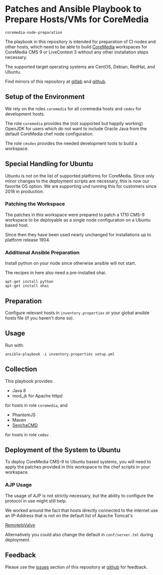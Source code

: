 # Patches and Ansible Playbook to Prepare Hosts/VMs for CoreMedia

`coremedia-node-preparation`

The playbook in this repository is intended for preparation of CI nodes and 
other hosts, which need to be able to build [CoreMedia][coremedia] workspaces 
for CoreMedia CMS 9 or LiveContext 3 without any other installation steps 
necessary.

The supported target operating systems are CentOS, Debian, RedHat, and Ubuntu.

Find mirrors of this repository at [gitlab][gitlab] and [github][github].


## Setup of the Environment

We rely on the roles `coremedia` for all coremedia hosts and `cmdev` for 
development hosts.

The role `coremedia` provides the (not supported but happily working) OpenJDK 
for users which do not want to include Oracle Java from the default CoreMedia 
chef node configuration.

The role `cmsdev` provides the needed development tools to build a workspace.


## Special Handling for Ubuntu

Ubuntu is not on the list of supported platforms for CoreMedia. Since only
minor changes to the deployment scripts are necessary, this is now our
favorite OS option. We are supporting und running this for customers since
2018 in production.

### Patching the Workspace

The patches in this workspace were prepared to patch a 1710 CMS-9 workspace
to be deployable as a single node configuration on a Ubuntu based host.

Since then they have been used nearly unchanged for installations up to
platform release 1904.

### Additional Ansible Preparation

Install python on your node since otherwise ansible will not start.

The recipes in here also need a pre-installed ohai.

```
apt-get install python
apt-get install ohai
```

## Preparation

Configure relevant hosts in `inventory.properties` or your global ansible hosts 
file (if you haven't done so).


## Usage

Run with: 

```
ansible-playbook -i inventory.properties setup.yml
```


## Collection

This playbook provides:

* Java 8 
* mod_jk for Apache httpd

for hosts in role `coremedia`, and

* PhantomJS
* Maven
* [SenchaCMD][sencha]

for hosts in role `cmdev` .


## Deployment of the System to Ubuntu

To deploy CoreMedia CMS-9 to Ubuntu based systems, you will need to apply the
patches provided in this workspace to the chef scripts in your workspace.

### AJP Usage

The usage of AJP is not strictly necessary, but the ability to configure the protocol
in use might still help.

We worked around the fact that hosts directly connected to the internet use an
IP-Address that is not on the default list of Apache Tomcat's

[RemoteIpValve](https://tomcat.apache.org/tomcat-7.0-doc/api/org/apache/catalina/valves/RemoteIpValve.html)

Alternatively you could also change the default in `conf/server.tml` during
deployment.

## Feedback

Please use the [issues][issues] section of this repository at [github][github] 
for feedback. 

[issues]: https://github.com/provocon/coremedia-ubuntu-development/issues
[sencha]: https://www.sencha.com/products/extjs/cmd-download/
[coremedia]: https://www.coremedia.com/
[github]: https://github.com/provocon/coremedia-node-preparation
[gitlab]: https://gitlab.com/provocon/coremedia-node-preparation
